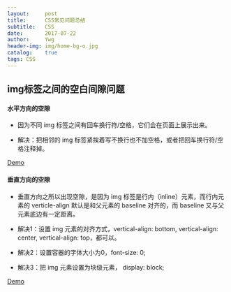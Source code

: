 ```yaml
---
layout:     post
title:      CSS常见问题总结
subtitle:   CSS
date:       2017-07-22
author:     Ywg
header-img: img/home-bg-o.jpg
catalog:    true
tags: CSS
---
```


## img标签之间的空白间隙问题

#### 水平方向的空隙
- 因为不同 img 标签之间有回车换行符/空格，它们会在页面上展示出来。

- 解决：把相邻的 img 标签紧挨着写不换行也不加空格，或者把回车换行符/空格注释掉。

[Demo](https://codepen.io/ywg228/pen/brbvLW)

#### 垂直方向的空隙
- 垂直方向之所以出现空隙，是因为 img 标签是行内（inline）元素，而行内元素的 verticle-align 默认是和父元素的 baseline 对齐的，而 baseline 又与父元素底边有一定距离。

- 解决1：设置 img 元素的对齐方式，vertical-align: bottom, vertical-align: center, vertical-align: top，都可以。

- 解决2：设置容器的字体大小为0，font-size: 0;

- 解决3：把 img 元素设置为块级元素， display: block;

[Demo](https://codepen.io/ywg228/pen/EvYEpM)
